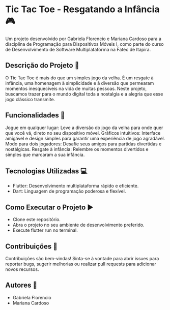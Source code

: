 # Tic Tac Toe - Resgatando a Infância 🎮

Um projeto desenvolvido por Gabriela Florencio e Mariana Cardoso para a disciplina de Programação para Dispositivos Móveis I, como parte do curso de Desenvolvimento de Software Multiplataforma na Fatec de Itapira.

## Descrição do Projeto 🚀
O Tic Tac Toe é mais do que um simples jogo da velha. É um resgate à infância, uma homenagem à simplicidade e à diversão que permearam momentos inesquecíveis na vida de muitas pessoas. Neste projeto, buscamos trazer para o mundo digital toda a nostalgia e a alegria que esse jogo clássico transmite.

## Funcionalidades 🚀
Jogue em qualquer lugar: Leve a diversão do jogo da velha para onde quer que você vá, direto no seu dispositivo móvel.
Gráficos intuitivos: Interface amigável e design simples para garantir uma experiência de jogo agradável.
Modo para dois jogadores: Desafie seus amigos para partidas divertidas e nostálgicas.
Resgate à infância: Relembre os momentos divertidos e simples que marcaram a sua infância.

## Tecnologias Utilizadas 💻
* Flutter: Desenvolvimento multiplataforma rápido e eficiente.
* Dart: Linguagem de programação poderosa e flexível.

## Como Executar o Projeto ▶️
* Clone este repositório.
* Abra o projeto no seu ambiente de desenvolvimento preferido.
* Execute flutter run no terminal.

## Contribuições 🤝
Contribuições são bem-vindas! Sinta-se à vontade para abrir issues para reportar bugs, sugerir melhorias ou realizar pull requests para adicionar novos recursos.

## Autores 📝
* Gabriela Florencio
* Mariana Cardoso



